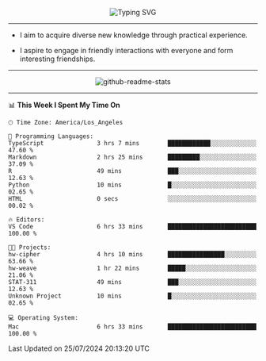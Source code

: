 <p align="center">
  <img src="https://readme-typing-svg.demolab.com?font=Fira+Code&weight=500&size=32&duration=2500&pause=1600&center=true&vCenter=true&random=false&width=1024&height=64&lines=Hi+there+%F0%9F%91%8B;I'm+delighted+you+could+make+it+here+%F0%9F%8E%89;I'm+Harry%2C+a+college+student+still+finding+my+way" alt="Typing SVG" />
</p>


---


- I aim to acquire diverse new knowledge through practical experience.

- I aspire to engage in friendly interactions with everyone and form interesting friendships.


---


<p align="center">
  <img src="https://github-readme-stats.vercel.app/api?username=Harry-Jing&show_icons=true" alt="github-readme-stats"/>
</p>


---

<!--START_SECTION:waka-->
📊 **This Week I Spent My Time On** 

```text
🕑︎ Time Zone: America/Los_Angeles

💬 Programming Languages: 
TypeScript               3 hrs 7 mins        ████████████░░░░░░░░░░░░░   47.60 % 
Markdown                 2 hrs 25 mins       █████████░░░░░░░░░░░░░░░░   37.09 % 
R                        49 mins             ███░░░░░░░░░░░░░░░░░░░░░░   12.63 % 
Python                   10 mins             █░░░░░░░░░░░░░░░░░░░░░░░░   02.65 % 
HTML                     0 secs              ░░░░░░░░░░░░░░░░░░░░░░░░░   00.02 % 

🔥 Editors: 
VS Code                  6 hrs 33 mins       █████████████████████████   100.00 % 

🐱‍💻 Projects: 
hw-cipher                4 hrs 10 mins       ████████████████░░░░░░░░░   63.66 % 
hw-weave                 1 hr 22 mins        █████░░░░░░░░░░░░░░░░░░░░   21.06 % 
STAT-311                 49 mins             ███░░░░░░░░░░░░░░░░░░░░░░   12.63 % 
Unknown Project          10 mins             █░░░░░░░░░░░░░░░░░░░░░░░░   02.65 % 

💻 Operating System: 
Mac                      6 hrs 33 mins       █████████████████████████   100.00 % 
```


 Last Updated on 25/07/2024 20:13:20 UTC
<!--END_SECTION:waka-->
